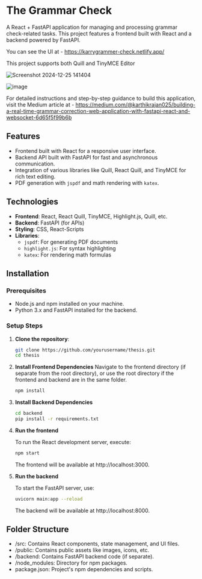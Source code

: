 
# The Grammar Check

A React + FastAPI application for managing and processing grammar check-related tasks. This project features a frontend built with React and a backend powered by FastAPI.

You can see the UI at - https://karrygrammer-check.netlify.app/

This project supports both Quill and TinyMCE Editor 


![Screenshot 2024-12-25 141404](https://github.com/user-attachments/assets/f467500e-edc1-445a-a3a7-2687118e920a)


![image](https://github.com/user-attachments/assets/f181a825-078d-4031-854a-dbf67d0d5eaf)



For detailed instructions and step-by-step guidance to build this application, visit the Medium article at - https://medium.com/@karthikrajan025/building-a-real-time-grammar-correction-web-application-with-fastapi-react-and-websocket-6d65f5f99b6b


## Features

- Frontend built with React for a responsive user interface.
- Backend API built with FastAPI for fast and asynchronous communication.
- Integration of various libraries like Quill, React Quill, and TinyMCE for rich text editing.
- PDF generation with `jspdf` and math rendering with `katex`.

## Technologies

- **Frontend**: React, React Quill, TinyMCE, Highlight.js, Quill, etc.
- **Backend**: FastAPI (for APIs)
- **Styling**: CSS, React-Scripts
- **Libraries**: 
  - `jspdf`: For generating PDF documents
  - `highlight.js`: For syntax highlighting
  - `katex`: For rendering math formulas

## Installation

### Prerequisites

- Node.js and npm installed on your machine.
- Python 3.x and FastAPI installed for the backend.

### Setup Steps

1. **Clone the repository**:

   ```bash
   git clone https://github.com/yourusername/thesis.git
   cd thesis
   ```

2. **Install Frontend Dependencies**
   Navigate to the frontend directory (if separate from the root directory), or use the root directory if the frontend and backend are in the same folder.

   ```bash
   npm install
   ```

3. **Install Backend Dependencies**
   
   ```bash
   cd backend
   pip install -r requirements.txt
   ```

4. **Run the frontend**

   To run the React development server, execute:

   ```bash
   npm start
   ```
   The frontend will be available at http://localhost:3000.

5. **Run the backend**

   To start the FastAPI server, use:

   ```bash
   uvicorn main:app --reload
   ```
   The backend will be available at http://localhost:8000.

## Folder Structure

- /src: Contains React components, state management, and UI files.
- /public: Contains public assets like images, icons, etc.
- /backend: Contains FastAPI backend code (if separate).
- /node_modules: Directory for npm packages.
- package.json: Project's npm dependencies and scripts.
